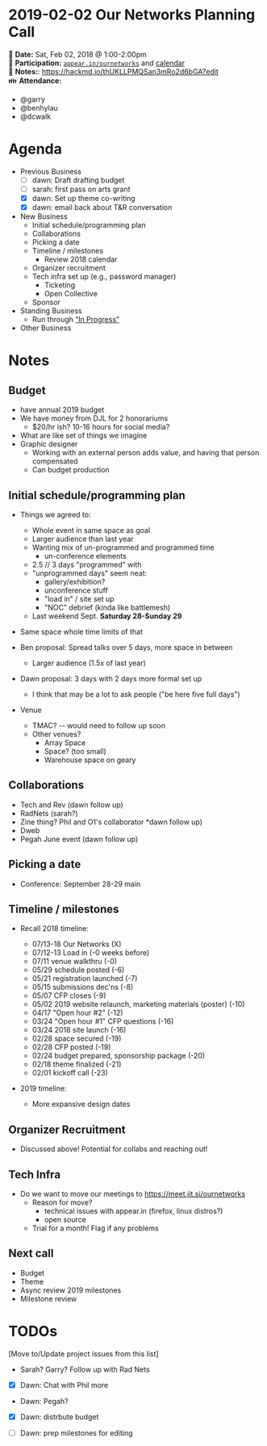 # 2019-02-02 Our Networks Planning Call

:date: **Date:** Sat, Feb 02, 2018 @ 1:00-2:00pm  
:raising_hand: **Participation:** [`appear.in/ournetworks`](https://appear.in/ournetworks) and [calendar](https://calendar.google.com/calendar/embed?src=aers7atolh0uurlfmkoki9kikg%40group.calendar.google.com&ctz=America%2FToronto)  
:notebook: **Notes:**: https://hackmd.io/thUKLLPMQSan3mRo2d6bGA?edit  
:family: **Attendance:**
- @garry
- @benhylau
- @dcwalk


# Agenda

- Previous Business
    - [ ] dawn: Draft drafting budget
    - [ ] sarah: first pass on arts grant
    - [x] dawn: Set up theme co-writing  
    - [x] dawn: email back about T&R conversation  
- New Business
    - Initial schedule/programming plan
    - Collaborations
    - Picking a date
    - Timeline / milestones
        - Review 2018 calendar
    - Organizer recruitment
    - Tech infra set up (e.g., password manager)
        - Ticketing
        - Open Collective
    - Sponsor
- Standing Business
  - Run through [“In Progress”](https://github.com/ournetworks/2019/projects/1)
- Other Business

# Notes

## Budget

- have annual 2019 budget
- We have money from DJL for 2 honorariums
    - $20/hr ish? 10-16 hours for social media?
- What are like set of things we imagine
- Graphic designer
    - Working with an external person adds value, and having that person compensated
    - Can budget production 


## Initial schedule/programming plan

- Things we agreed to:
    - Whole event in same space as goal
    - Larger audience than last year
    - Wanting mix of un-programmed and programmed time
        - un-conference elements
    - 2.5 // 3 days "programmed" with
    - "unprogrammed days" seem neat:
        - gallery/exhibition?
        - unconference stuff
        - "load in" / site set up
        - "NOC" debrief (kinda like battlemesh)
    - Last weekend Sept. **Saturday 28-Sunday 29**
    
- Same space whole time limits of that
- Ben proposal: Spread talks over 5 days, more space in between
    - Larger audience (1.5x of last year)
- Dawn proposal: 3 days with 2 days more formal set up 
    - I think that may be a lot to ask people ("be here five full days")

- Venue
    - TMAC? -- would need to follow up soon
    - Other venues?
        - Array Space
        - Space? (too small)
        - Warehouse space on geary

## Collaborations

- Tech and Rev (dawn follow up)
- RadNets (sarah?)
- Zine thing? Phil and O1's collaborator *dawn follow up)
- Dweb
- Pegah June event (dawn follow up)


## Picking a date
 
- Conference: September 28-29 main 

## Timeline / milestones

- Recall 2018 timeline: 
    - 07/13-18 Our Networks (X)
    - 07/12-13 Load in (-0 weeks before)
    - 07/11 venue walkthru (-0)
    - 05/29 schedule posted (-6)
    - 05/21 registration launched (-7)
    - 05/15 submissions dec'ns (-8)
    - 05/07 CFP closes (-9)
    - 05/02 2019 website relaunch, marketing materials (poster) (-10)
    - 04/17 "Open hour #2" (-12)
    - 03/24 "Open hour #1" CFP questions (-16)
    - 03/24 2018 site launch (-16)
    - 02/28 space secured (-19)
    - 02/28 CFP posted (-19)
    - 02/24 budget prepared, sponsorship package (-20)
    - 02/18 theme finalized (-21)
    - 02/01 kickoff call (-23)

- 2019 timeline:
    - More expansive design dates

## Organizer Recruitment

- Discussed above! Potential for collabs and reaching out!

## Tech Infra

- Do we want to move our meetings to https://meet.jit.si/ournetworks
    - Reason for move?
        - technical issues with appear.in (firefox, linux distros?)
        - open source
    - Trial for a month! Flag if any problems

## Next call

- Budget 
- Theme
- Async review 2019 milestones
- Milestone review

# TODOs

[Move to/Update project issues from this list]

- Sarah? Garry? Follow up with Rad Nets
- [x] Dawn: Chat with Phil more
- Dawn: Pegah?
- [x] Dawn: distrbute budget
- [ ] Dawn: prep milestones for editing

